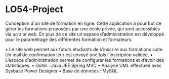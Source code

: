 # LO54-Project
Conception d'un site de formation en ligne.
Cette application à pour but de gérer les formations proposées par une école privée, qui sont accessibles via un site web. En plus de ce site un espace d’administration est développé pour le paramétrage des différentes formation et formateurs. 

•	Le site web permet aux futurs étudiants de s’inscrire aux formations suite. Un mail de confirmation leur est envoyé une fois l’inscription validée.
•	L’espace d’administration permet de configurer les formations et d’avoir des statistiques. 
•	Outils : Java JEE Spring MVC 
•	Analyse UML effectuée avec Sysbase Power Designer
•	Base de données : MySQL 
